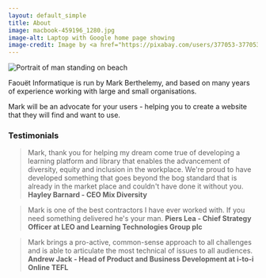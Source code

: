 ```yaml
---
layout: default_simple
title: About
image: macbook-459196_1280.jpg
image-alt: Laptop with Google home page showing
image-credit: Image by <a href="https://pixabay.com/users/377053-377053/?utm_source=link-attribution&utm_medium=referral&utm_campaign=image&utm_content=459196">377053</a> from <a href="https://pixabay.com//?utm_source=link-attribution&utm_medium=referral&utm_campaign=image&utm_content=459196">Pixabay</a>
---
```

<aside class="portfolio">
    <img src="{{ site.baseurl }}/images/IMG20220920115411-400.jpg" alt="Portrait of man standing on beach" />
</aside>

Faouët Informatique is run by Mark Berthelemy, and based on many years of experience working with large and small organisations.

Mark will be an advocate for your users - helping you to create a website that they will find and want to use. 

### Testimonials
    
> Mark, thank you for helping my dream come true of developing a learning platform and library that enables the advancement of diversity, equity and inclusion in the workplace. We're proud to have developed something that goes beyond the bog standard that is already in the market place and couldn't have done it without you. <b>Hayley Barnard - CEO Mix Diversity</b>
      
> Mark is one of the best contractors I have ever worked with. If you need something delivered he's your man. **Piers Lea - Chief Strategy Officer at LEO and Learning Technologies Group plc**

> Mark brings a pro-active, common-sense approach to all challenges and is able to articulate the most technical of issues to all audiences. **Andrew Jack - Head of Product and Business Development at i-to-i Online TEFL**






